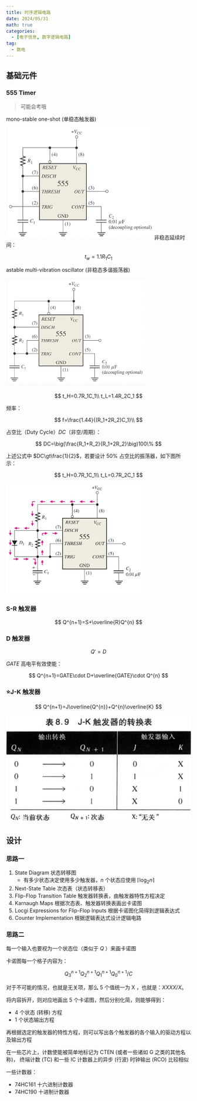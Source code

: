 ```yaml
---
title: 时序逻辑电路
date: 2024/05/31
math: true
categories:
  - [电子信息, 数字逻辑电路]
tag:
  - 数电
---
```


## 基础元件

### 555 Timer

> 可能会考哦

mono-stable one-shot (单稳态触发器)

![555-单稳态触发器](../../assets/ie/de/sequential-circuit/555-单稳态触发器.png)
非稳态延续时间：

$$
t_w=1.1R_1C_1
$$

astable multi-vibration oscillator (非稳态多谐振荡器)

![555-振荡器](../../assets/ie/de/sequential-circuit/555-振荡器.png)

$$
t_H=0.7R_1C_1\\
t_L=1.4R_2C_1
$$

频率：

$$
f=\frac{1.44}{(R_1+2R_2)C_1}\\
$$

占空比（Duty Cycle）$DC$（非空/周期）：

$$
DC=\big(\frac{R_1+R_2}{R_1+2R_2}\big)100\%
$$

上述公式中 $DC\gt\frac{1}{2}$，若要设计 50% 占空比的振荡器，如下图所示：

$$
t_H=0.7R_1C_1\\
t_L=0.7R_2C_1
$$

![50%占空比](../../assets/ie/de/sequential-circuit/50%占空比.png)

### S-R 触发器

$$
Q^{n+1}=S+\overline{R}Q^{n}
$$

### D 触发器

$$
Q'=D
$$

$GATE$ 高电平有效使能：

$$
Q^{n+1}=GATE\cdot D+\overline{GATE}\cdot Q^{n}
$$

### :star:J-K 触发器

$$
Q^{n+1}=J\overline{Q^{n}}+Q^{n}\overline{K}
$$

![JK](../../assets/ie/de/sequential-circuit/JK.png)

## 设计

### 思路一

1. State Diagram 状态转移图
   - 有多少状态决定使用多少触发器，$n$ 个状态应使用 $\lceil\log_2n\rceil$
2. Next-State Table 次态表（状态转移表）
3. Flip-Flop Transition Table 触发器转换表，由触发器特性方程决定
4. Karnaugh Maps 根据次态表、触发器转换表画出卡诺图
5. Locgi Expressions for Flip-Flop Inputs 根据卡诺图化简得到逻辑表达式
6. Counter Implementation 根据逻辑表达式设计逻辑电路

### 思路二

每一个输入也要视为一个状态位（类似于 $Q$ ）来画卡诺图

卡诺图每一个格子内容为：

$$
Q^{n+1}_3Q^{n+1}_2Q^{n+1}_1Q^{n+1}_0/C
$$

对于不可能的情况，也就是无关项，那么 5 个值统一为 X ，也就是：$XXXX/X$。

将内容拆开，则对应地画出 5 个卡诺图，然后分别化简，则能够得到：

- 4 个状态 (转移) 方程
- 1 个状态输出方程

再根据选定的触发器的特性方程，则可以写出各个触发器的各个输入的驱动方程以及输出方程

在一些芯片上，计数使能被简单地标记为 CTEN (或者一些诸如 G 之类的其他名称)， 终端计数 (TC) 和一些 IC 计数器上的异步 (行波) 时钟输出 (RCO) 比较相似

一些计数器：

- 74HC161 十六进制计数器
- 74HC190 十进制计数器
